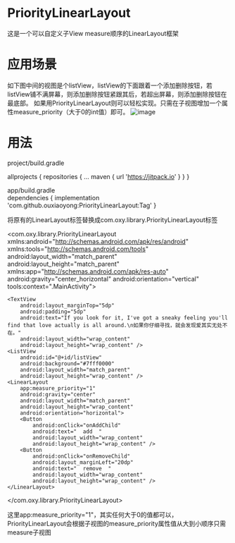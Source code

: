 # PriorityLinearLayout
这是一个可以自定义子View measure顺序的LinearLayout框架
# 应用场景
如下图中间的视图是个listView，listView的下面跟着一个添加删除按钮，若listView铺不满屏幕，则添加删除按钮紧跟其后，若超出屏幕，则添加删除按钮在最底部。
如果用PriorityLinearLayout则可以轻松实现。只需在子视图增加一个属性measure_priority（大于0的int值）即可。
 ![image](https://github.com/ouxiaoyong/PriorityLinearLayout/blob/master/images/image1.png)
# 用法
project/build.gradle<br />

allprojects {
	repositories {
		...
		maven { url 'https://jitpack.io' }
	}
	}
  
  app/build.gradle<br />
  dependencies {
	        implementation 'com.github.ouxiaoyong:PriorityLinearLayout:Tag'
	}
  
  将原有的LinearLayout标签替换成com.oxy.library.PriorityLinearLayout标签
<?xml version="1.0" encoding="utf-8"?>
<com.oxy.library.PriorityLinearLayout xmlns:android="http://schemas.android.com/apk/res/android"
    xmlns:tools="http://schemas.android.com/tools"
    android:layout_width="match_parent"
    android:layout_height="match_parent"
    xmlns:app="http://schemas.android.com/apk/res-auto"
    android:gravity="center_horizontal"
    android:orientation="vertical"
    tools:context=".MainActivity">

    <TextView
        android:layout_marginTop="5dp"
        android:padding="5dp"
        android:text="If you look for it, I've got a sneaky feeling you'll find that love actually is all around.\n如果你仔细寻找，就会发现爱其实无处不在。"
        android:layout_width="wrap_content"
        android:layout_height="wrap_content" />
    <ListView
        android:id="@+id/listView"
        android:background="#7fff0000"
        android:layout_width="match_parent"
        android:layout_height="wrap_content" />
    <LinearLayout
        app:measure_priority="1"
        android:gravity="center"
        android:layout_width="match_parent"
        android:layout_height="wrap_content"
        android:orientation="horizontal">
        <Button
            android:onClick="onAddChild"
            android:text="  add  "
            android:layout_width="wrap_content"
            android:layout_height="wrap_content" />
        <Button
            android:onClick="onRemoveChild"
            android:layout_marginLeft="20dp"
            android:text="  remove  "
            android:layout_width="wrap_content"
            android:layout_height="wrap_content" />
    </LinearLayout>
</com.oxy.library.PriorityLinearLayout>

这里app:measure_priority="1"，其实任何大于0的值都可以，PriorityLinearLayout会根据子视图的measure_priority属性值从大到小顺序只需measure子视图

